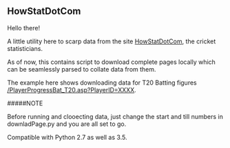 ## HowStatDotCom


Hello there!

A little utility here to scarp data from the site [HowStatDotCom](http://www.howstat.com/cricket/home.asp), the cricket statisticians.

As of now, this contains script to download complete pages locally which can be seamlessly parsed to collate data from them. 

The example here shows downloading data for T20 Batting figures [/PlayerProgressBat_T20.asp?PlayerID=XXXX](http://www.howstat.com/cricket/Statistics/Players/PlayerProgressBat_T20.asp?PlayerID=3600).

#####NOTE

Before running and clooecting data, just change the start and till numbers in downladPage.py and you are all set to go.

Compatible with Python 2.7 as well as 3.5. 